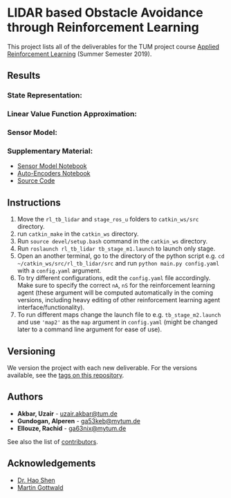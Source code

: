 # LIDAR based Obstacle Avoidance through Reinforcement Learning

This project lists all of the deliverables for the TUM project course [Applied Reinforcement Learning](https://www.ldv.ei.tum.de/en/lehre/applied-reinforcement-learning/) (Summer Semester 2019).

## Results
### State Representation:
### Linear Value Function Approximation:
### Sensor Model:
### Supplementary Material:
* [Sensor Model Notebook](https://gitlab.ldv.ei.tum.de/arl19/group-d/blob/develop/src/rl_tb_lidar/src/utils/sensormodel/lidar_sensor_model.ipynb)
* [Auto-Encoders Notebook](https://gitlab.ldv.ei.tum.de/arl19/group-d/blob/develop/src/rl_tb_lidar/src/utils/autoencoders/vae_experiments.ipynb)
* [Source Code](https://gitlab.ldv.ei.tum.de/arl19/group-d/tree/develop/src/rl_tb_lidar/src)

## Instructions
1. Move the `rl_tb_lidar` and `stage_ros_u` folders to `catkin_ws/src` directory.
2. run `catkin_make` in the `catkin_ws` directory.
3. Run `source devel/setup.bash` command in the `catkin_ws` directory.
4. Run `roslaunch rl_tb_lidar tb_stage_m1.launch` to launch only stage.
5. Open an another terminal, go to the directory of the python script e.g. `cd ~/catkin_ws/src/rl_tb_lidar/src` and run `python main.py config.yaml` with a `config.yaml` argument.
5. To try different configurations, edit the `config.yaml` file accordingly. Make sure to specify the correct `nA`, `nS` for the reinforcement learning agent (these argument will be computed automatically in the coming versions, including heavy editing of other reinforcement learning agent interface/functionality).
6. To run different maps change the launch file to e.g. `tb_stage_m2.launch` and use `'map2'` as the `map` argument in `config.yaml` (might be changed later to a command line argument for ease of use).

## Versioning

We version the project with each new deliverable. For the versions available, see the [tags on this repository](https://gitlab.ldv.ei.tum.de/arl19/group-d/tags).

## Authors

* **Akbar, Uzair** - [uzair.akbar@tum.de](mailto:uzair.akbar@tum.de)
* **Gundogan, Alperen** - [ga53keb@mytum.de](mailto:ga53keb@mytum.de)
* **Ellouze, Rachid** - [ga63nix@mytum.de](mailto:ga63nix@mytum.de)

See also the list of [contributors](https://gitlab.ldv.ei.tum.de/arl19/group-d/-/graphs/develop).

## Acknowledgements

* [Dr. Hao Shen](http://www.gol.ei.tum.de/index.php?id=15)
* [Martin Gottwald](http://www.ldv.ei.tum.de/?id=380)
